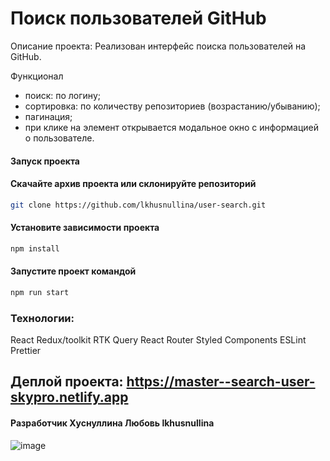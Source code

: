 # Поиск пользователей GitHub 

Описание проекта:
Реализован интерфейс поиска пользователей на GitHub.

Функционал
- поиск: по логину;
- сортировка: по количеству репозиториев (возрастанию/убыванию);
- пагинация;
- при клике на элемент открывается модальное окно с информацией о пользователе. 

#### Запуск проекта

#### Скачайте архив проекта или склонируйте репозиторий

```sh
git clone https://github.com/lkhusnullina/user-search.git
```

#### Установите зависимости проекта

```sh
npm install
```
#### Запустите проект командой

```sh
npm run start
```

### Технологии: 
React Redux/toolkit RTK Query React Router Styled Components ESLint Prettier

## Деплой проекта: https://master--search-user-skypro.netlify.app


#### Разработчик Хуснуллина Любовь lkhusnullina

![image](https://github.com/lkhusnullina/user-search/assets/101172468/f0e98592-1ad5-4c4b-9beb-b48057436929)